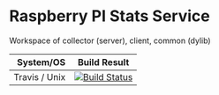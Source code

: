 # Raspberry PI Stats Service
Workspace of collector (server), client, common (dylib)

System/OS|Build Result
----:|----
Travis / Unix       |[![Build Status](https://travis-ci.org/zeljic/rpi-stats-service.svg?branch=develop)](https://travis-ci.org/zeljic/rpi-stats-service)